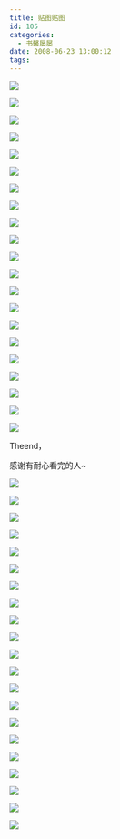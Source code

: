 ```yaml
---
title: 贴图贴图
id: 105
categories:
  - 书馨屡屡
date: 2008-06-23 13:00:12
tags:
---
```


[![](http://tkfiles.storage.live.com/y1pBAZx16Z7hurud6JGB_TjbA79mDXr6sSPoIKrqfOxtjQjcSujb8xsrJl5VmbNDAEJX0uE1iy9eyc)](http://tkfiles.storage.live.com/y1pBAZx16Z7hurud6JGB_TjbA79mDXr6sSPoIKrqfOxtjQjcSujb8xsrJl5VmbNDAEJX0uE1iy9eyc)

[![](http://tkfiles.storage.live.com/y1pBAZx16Z7huowry19wtbCcPH_dlSJ1QMcnoJGcKb0Y7-DpAEyFCPZzsJpHDOtC3R4f5yqdcaVG14)](http://tkfiles.storage.live.com/y1pBAZx16Z7huowry19wtbCcPH_dlSJ1QMcnoJGcKb0Y7-DpAEyFCPZzsJpHDOtC3R4f5yqdcaVG14)

[![](http://tkfiles.storage.live.com/y1pBAZx16Z7hupPJZrjy5ynj2I2hBjvuQVX9D2RmM8qV5r9MWCmbclEJqHPLXKjn-04xdq_uCKSNwM)](http://tkfiles.storage.live.com/y1pBAZx16Z7hupPJZrjy5ynj2I2hBjvuQVX9D2RmM8qV5r9MWCmbclEJqHPLXKjn-04xdq_uCKSNwM)

[![](http://tkfiles.storage.live.com/y1pBAZx16Z7hupoGy1fqm-1wf96IHI2yX3gI54NLNho8co5cgQxkb7ZFZWZGjh96NOTN8BICabxev4)](http://tkfiles.storage.live.com/y1pBAZx16Z7hupoGy1fqm-1wf96IHI2yX3gI54NLNho8co5cgQxkb7ZFZWZGjh96NOTN8BICabxev4)

[![](http://tkfiles.storage.live.com/y1pBAZx16Z7hupVcyLHy2qdUsVckfsswU0eMhURLPZ6Lkdj-a70vD3DqzbOVN8ehKK420FX9KrYtmU)](http://tkfiles.storage.live.com/y1pBAZx16Z7hupVcyLHy2qdUsVckfsswU0eMhURLPZ6Lkdj-a70vD3DqzbOVN8ehKK420FX9KrYtmU)

[![](http://tkfiles.storage.live.com/y1pBAZx16Z7hur9NVDDFXub5l9aCY_Ky439G_yevXrhVf74mUBybYbDTNAQ6KewFwdDWH6jlKd78S8)](http://tkfiles.storage.live.com/y1pBAZx16Z7hur9NVDDFXub5l9aCY_Ky439G_yevXrhVf74mUBybYbDTNAQ6KewFwdDWH6jlKd78S8)

[![](http://tkfiles.storage.live.com/y1pBAZx16Z7hupwA-wiQM_wxuNHUpx51fed-Vv7PhYQYwIqCoWtW0ac1P12FdN1ePdhmK21_EEkLlM)](http://tkfiles.storage.live.com/y1pBAZx16Z7hupwA-wiQM_wxuNHUpx51fed-Vv7PhYQYwIqCoWtW0ac1P12FdN1ePdhmK21_EEkLlM)

[![](http://tkfiles.storage.live.com/y1pBAZx16Z7hurZtTYJVlDlOkWmrqEyNGgcDLpQS2bwlqfR_ygcxDFZ5ZlZRs19cOiP-1MhF086kmI)](http://tkfiles.storage.live.com/y1pBAZx16Z7hurZtTYJVlDlOkWmrqEyNGgcDLpQS2bwlqfR_ygcxDFZ5ZlZRs19cOiP-1MhF086kmI)

[![](http://tkfiles.storage.live.com/y1pBAZx16Z7hurgZgSTDjY9IOJx8FG3BoiADISRZ2GA6JX9bHm6lbratzJ4ZwkgoloOJVu_8rv2DYk)](http://tkfiles.storage.live.com/y1pBAZx16Z7hurgZgSTDjY9IOJx8FG3BoiADISRZ2GA6JX9bHm6lbratzJ4ZwkgoloOJVu_8rv2DYk)

[![](http://tkfiles.storage.live.com/y1pBAZx16Z7huq2jLiaw_O1IKc9nDdSbMjcegy4n20YuvoArIF0ve6-XnvdRQd7QkTrYfQHYQQyPWA)](http://tkfiles.storage.live.com/y1pBAZx16Z7huq2jLiaw_O1IKc9nDdSbMjcegy4n20YuvoArIF0ve6-XnvdRQd7QkTrYfQHYQQyPWA)

[![](http://tkfiles.storage.live.com/y1pBAZx16Z7hupCk8OJVrFJA597ugkcwmeYq_NYzBASX0p1BAwxkk-qJ77w8LheTc_AFcVD2BNAfM0)](http://tkfiles.storage.live.com/y1pBAZx16Z7hupCk8OJVrFJA597ugkcwmeYq_NYzBASX0p1BAwxkk-qJ77w8LheTc_AFcVD2BNAfM0)

[![](http://tkfiles.storage.live.com/y1pBAZx16Z7hur6y7mI5h2JiFlLwaKEBSLWXf8zUU3i13A_VU5BJ0cO4F1bn9k8FF2Evafr2hv-Mrc)](http://tkfiles.storage.live.com/y1pBAZx16Z7hur6y7mI5h2JiFlLwaKEBSLWXf8zUU3i13A_VU5BJ0cO4F1bn9k8FF2Evafr2hv-Mrc)

[![](http://tkfiles.storage.live.com/y1pBAZx16Z7huoCBvQV3J4mX2FjYW2xndB08tezLbu-5NlrzvHdE5u9JZdNtprmqyV1LxoTvGt592w)](http://tkfiles.storage.live.com/y1pBAZx16Z7huoCBvQV3J4mX2FjYW2xndB08tezLbu-5NlrzvHdE5u9JZdNtprmqyV1LxoTvGt592w)

[![](http://tkfiles.storage.live.com/y1pBAZx16Z7huoG7aEKFI6kB87dOdy6CHpPotMMgIkG5_Be66tIgXFVa-NjzpOergoYcB7Ise18rSA)](http://tkfiles.storage.live.com/y1pBAZx16Z7huoG7aEKFI6kB87dOdy6CHpPotMMgIkG5_Be66tIgXFVa-NjzpOergoYcB7Ise18rSA)

[![](http://tkfiles.storage.live.com/y1pBAZx16Z7huoqWhw-yoXOvzCtMOpC79-gkhgLRwZVyoseA97loTMcDRA2u5ku3d6MN0aj-y_uehQ)](http://tkfiles.storage.live.com/y1pBAZx16Z7huoqWhw-yoXOvzCtMOpC79-gkhgLRwZVyoseA97loTMcDRA2u5ku3d6MN0aj-y_uehQ)

[![](http://tkfiles.storage.live.com/y1pBAZx16Z7huqUvYBtku-tcHhX8Wmc5M9KP0xe0g1rc3PaWwKTvKJ41t620ZBqau9vjIDkxhaX3LQ)](http://tkfiles.storage.live.com/y1pBAZx16Z7huqUvYBtku-tcHhX8Wmc5M9KP0xe0g1rc3PaWwKTvKJ41t620ZBqau9vjIDkxhaX3LQ)

[![](http://tkfiles.storage.live.com/y1pBAZx16Z7huoDJKeOUtBSTt52fYKcbVnTKemMZJmMjtIE6ezyLYbJSYO4q0PSKrN8XorvBBuMKMg)](http://tkfiles.storage.live.com/y1pBAZx16Z7huoDJKeOUtBSTt52fYKcbVnTKemMZJmMjtIE6ezyLYbJSYO4q0PSKrN8XorvBBuMKMg)

[![](http://tkfiles.storage.live.com/y1pBAZx16Z7hupw2wYCR174DnZ-W589Pa7icbD98Hp2pMV4yrUalahlNv_sKHHHyOVnk7gob5CKOzs)](http://tkfiles.storage.live.com/y1pBAZx16Z7hupw2wYCR174DnZ-W589Pa7icbD98Hp2pMV4yrUalahlNv_sKHHHyOVnk7gob5CKOzs)

[![](http://tkfiles.storage.live.com/y1pBAZx16Z7hurdEViR7KUrGKrEhHtXN4Y2S_yDu5wIEAyLSq3N_ehiXU8x5o273EPTwkRn-QOSk2w)](http://tkfiles.storage.live.com/y1pBAZx16Z7hurdEViR7KUrGKrEhHtXN4Y2S_yDu5wIEAyLSq3N_ehiXU8x5o273EPTwkRn-QOSk2w)

[![](http://tkfiles.storage.live.com/y1pBAZx16Z7huq_w2abp-Nu8IKK6JD3rOj9XuzcSDf4QisnOeruDGkbmmqXX6sg_1DIoMUsfu4LhOU)](http://tkfiles.storage.live.com/y1pBAZx16Z7huq_w2abp-Nu8IKK6JD3rOj9XuzcSDf4QisnOeruDGkbmmqXX6sg_1DIoMUsfu4LhOU)

[![](http://tkfiles.storage.live.com/y1pBAZx16Z7hupu8HW2-_VgnZyE47-Ya-fkYyB_4UVPQ9GQVeoT0MsYKeIryQwhndhvjm6O31WmHVI)](http://tkfiles.storage.live.com/y1pBAZx16Z7hupu8HW2-_VgnZyE47-Ya-fkYyB_4UVPQ9GQVeoT0MsYKeIryQwhndhvjm6O31WmHVI)

Theend，

感谢有耐心看完的人~

[![](http://byfiles.storage.live.com/y1pwkVc6zUD5iOmvzF2TLK9MkWllwoe2M-sHdc38yIyItTgNRbJubZgmMVLdLfB98FAHNPZ9k0WgC0)](http://byfiles.storage.live.com/y1pwkVc6zUD5iOmvzF2TLK9Mr7YJH0l4ZM2z5KHiIKK2PULtQCsiP6kIU9Q8KyECcg25X0-u_lkfZc)

[![](http://byfiles.storage.live.com/y1pokOnRdVMPPm8LZs6UIDRrKqWsRRj2Cxh1A0PB81OvUbcNx32zymv-8Ya4GXCmYg6CATUV05x1RE)](http://byfiles.storage.live.com/y1pokOnRdVMPPm8LZs6UIDRrHkrHmk-Z_gZJUc8hPqPf2YUDL6UnBBf3-P-N0SPpElCNvbwJZsWI7k)

[![](http://byfiles.storage.live.com/y1pn0LChCpdA3hgjprIF2c8SgYVZd-PqX3eB4vhQN5LO4d1yJeddCRyrgabt1wdfcoQv19O6QruEoc)](http://byfiles.storage.live.com/y1pn0LChCpdA3hgjprIF2c8Smll3FPxHHhCY9naf-Z6QoPb9NO-DPD9lHfMfzjOwffpIuDsRygMGso)

[![](http://byfiles.storage.live.com/y1pUiJl9_6rOP4SoiB9e1Zn2AZygDxu2eKSwgDpi_RnqV71vpnN8VierTe9fCtTQvTWsBHzPEjPQ9U)](http://byfiles.storage.live.com/y1pUiJl9_6rOP4SoiB9e1Zn2L5ZHuA3ULQApyg8La9B75J1OybR27DUYqcBnqutEagPkv1Aiu3TozA)

[![](http://byfiles.storage.live.com/y1p2djKjk464xlLo_Qes0CtyJa9AR7Y1bjVS9V-AWkgtSpekvjqAAPcbQPAst8VPMTZ8g5NW5BDGq0)](http://byfiles.storage.live.com/y1p2djKjk464xlLo_Qes0CtyNnYqcnFgwnDYyBlm1qOtN_SkWxBIdWo4xUXeg2BaHrAMz1bWC5__Qg)

[![](http://byfiles.storage.live.com/y1pErjsDGIGDbdhnsJmLwR3GVJW7KGdXkwULk-ppiWam4WA7-NDgvccr5X2Qqu-fzTyOJXZu2yG510)](http://byfiles.storage.live.com/y1pErjsDGIGDbdhnsJmLwR3GQXpvUIBGkKYX9LO9F2WWpV2IIGmCEW7r5psUUC7-NSFSE0plQwX7og)

[![](http://byfiles.storage.live.com/y1pti7HWB0AVb_rbgVRMMXlLaUUK2chnJ9c4C1k5VH-6_Kh34Fc2pGhTHoUmS3XWJ6cB-fVPpU1tbU)](http://byfiles.storage.live.com/y1pti7HWB0AVb_rbgVRMMXlLeWrYHzyDS-y0o1Cisr3PMLa0oyRHCwsg4Of1Lcoj2FXF6lNRTwt5EQ)

[![](http://byfiles.storage.live.com/y1pmQeX-y-9RRrWgIUM35XsDW_fdraJZZi2p0KMXmeRhPvFKUOvQ7tOvPU4mY6L5OaUl-Sx6prepMQ)](http://byfiles.storage.live.com/y1pmQeX-y-9RRrWgIUM35XsDUy_rqJh-PA_3xjSpQHXtZksfNpNF1mfj31s470AOD0DzKGjl2Jx1xI)


[![](http://byfiles.storage.live.com/y1p9tAPIDPo5tvgEucYKRlOO3ZlF3W2xvMHu0vFqBNAV_lo4OphCTqMbSfGxhm8sUZOL3IbatarGM0)](http://byfiles.storage.live.com/y1p9tAPIDPo5tvgEucYKRlOOynMbhTKzzXAnEBYSdenmsWgtWmA75yLZC5rzUXYYQqCoUWsUQKo4Jc)

[![](http://byfiles.storage.live.com/y1p42fc0LzfCvEQlDgvTz57OX0589f3LL4Op0lroqm1gvTcbY1c_6Rsi6tqymlLjjwuHqL0trlyWDg)](http://byfiles.storage.live.com/y1p42fc0LzfCvEQlDgvTz57OUD8GFWt7Ni5PzXoYA2ITjArkSCHqgD2D3Spx86dxXbQ5TVxlOCrcJA)

[![](http://byfiles.storage.live.com/y1pcIz7wUKlsiOLyPM6PlTPNXKAcLDuFMEM6I5wVG74WCwEQ2-sQkGGgE4wUJ68tW9nNsMXxosDHeY)](http://byfiles.storage.live.com/y1pcIz7wUKlsiOLyPM6PlTPNQe9-d2_gDLM2ENdUgOTf4AA78HDFARSw-SzAmY-I0A_2Aetqc0e07k)

[![](http://byfiles.storage.live.com/y1pc4YYn0yztWAkmCiLb5gO7VTTK5mCEQCUOwYIjzeu4gaqPjC_aNY65opg9V1IVXpjVsX_V_i7zLM)](http://byfiles.storage.live.com/y1pc4YYn0yztWAkmCiLb5gO7UmbbtM3fRXa18waIVe_wZM_C6JHG7tFlM9u8YAkPi-q9yHrKe2KoS4)

[![](http://byfiles.storage.live.com/y1p7FkxREz8hnjTW8uFHH-pNd6QpOMbE5SMRBSRA_66LZmDRcx2u8hMkoAqiJl3fNVMvf2UiPEsNf4)](http://byfiles.storage.live.com/y1p7FkxREz8hnjTW8uFHH-pNWv6Qty11HQZgeXZLyy2-GhnOPpjpsbN0_9IYP_OINBmjB-NyIoHhDc)

[![](http://byfiles.storage.live.com/y1pVSESE6AcnkS0Q4-q3VIJga3PZWOJwdqn-icuDPIRftW5XZeZMIG3J0TVEW0dB36H22QDY2SUeuc)](http://byfiles.storage.live.com/y1pVSESE6AcnkS0Q4-q3VIJgWIM_nNXGnYTf1iOHr3wod5uhLVdI-V2qsGZkLvIWIdYwGnIsPlOKLw)

[![](http://byfiles.storage.live.com/y1puF3c-OelBcizxGWGdfj-nRFA5auhf2nZgXC8Kw4j6N4TK7O2WBKi9Px--fbX8_wudspxMUiv3aM)](http://byfiles.storage.live.com/y1puF3c-OelBcizxGWGdfj-nd4tbPMfOs7S-JZXDC28XSHsTKxHMlKXwawyxN5PIPIbqd5u4xspVLc)

[![](http://byfiles.storage.live.com/y1pV7jIv0fTNMfZcmoFTJJ5nzsFTHPurQFbRHV8X8e2yz_sVJnzfALiFR9anOIpRc-pfliAmA_2dTc)](http://byfiles.storage.live.com/y1pV7jIv0fTNMfZcmoFTJJ5nyWXbcPW1DuXbqgdyPU07gtdQgvtOVUb-ZDzd05bLhHOjCSti_eXnMQ)

[![](http://byfiles.storage.live.com/y1plE5BtW0NdXF1LnNR1xuSdAZjcHFsyBX8_1uwCP_5qu5qL4NWERznip-MVsApEDkz39cw3L1IeKw)](http://byfiles.storage.live.com/y1plE5BtW0NdXF1LnNR1xuSdDl5I4kZIYpnY7aJ0PeIfi65WbiA7_Pm2tVaCywudWLjAE-aXwzIhwo)

[![](http://byfiles.storage.live.com/y1piY-AQiYOx_GZVaFD6eJPZB1VtklifmRiqujrAPCDhCBEqpzX09asfbdARmvljhz2HF1hKADjxoQ)](http://byfiles.storage.live.com/y1piY-AQiYOx_GZVaFD6eJPZD76GldGpKxvS2il_nxfajwOVjLRNOEBDh5TcoT0eVhlFGwRZcB03vI)

[![](http://byfiles.storage.live.com/y1paGWOc6RLYbf-S9S1xwSDWXRInuBFWh1S_RV9FagJAeILIhy_D60VyezrMB9jwpYwmOd-vs3lyCo)](http://byfiles.storage.live.com/y1paGWOc6RLYbf-S9S1xwSDWSYCs6N0VYvxJA4EP6tHUpAWzjrXhV7v8JfqMXVFHIMJOKdCHWrB6Uc)

[![](http://byfiles.storage.live.com/y1pFwV8wtOV15-pb0qojLTbwKMXt5zyrQ6ZliTZiXOvai6cZ0_qO8rFApBk7o1oJB8flBfAmMjQx-c)](http://byfiles.storage.live.com/y1pFwV8wtOV15-pb0qojLTbwPHc6ucrPLUUhu6L3-UFc17EFMwjuql56tBwVbl5bPKN2N5l4fRl5N4)

[![](http://byfiles.storage.live.com/y1pJIReJ16_DdRrTvsqyd7FuN97_OYP_RY3sslFYrEAqEfzWiQsomNyds8YZAWuDPFOVN45VJ3-nL4)](http://byfiles.storage.live.com/y1pJIReJ16_DdRrTvsqyd7FuD-Gd0OZnJVwq3lv0RwoB7rbdrkZzMgui1SuLqwI8TqRfyudJ8kb8i8)
